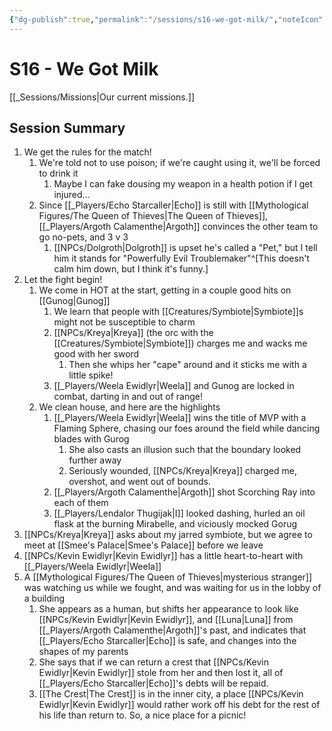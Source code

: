 ```yaml
---
{"dg-publish":true,"permalink":"/sessions/s16-we-got-milk/","noteIcon":""}
---
```



# S16 - We Got Milk

[[_Sessions/Missions\|Our current missions.]]

## Session Summary
1. We get the rules for the match!
	1. We're told not to use poison; if we're caught using it, we'll be forced to drink it
		1. Maybe I can fake dousing my weapon in a health potion if I get injured... 
	2. Since [[_Players/Echo Starcaller\|Echo]] is still with [[Mythological Figures/The Queen of Thieves\|The Queen of Thieves]], [[_Players/Argoth Calamenthe\|Argoth]] convinces the other team to go no-pets, and 3 v 3
		1. [[NPCs/Dolgroth\|Dolgroth]] is upset he's called a "Pet," but I tell him it stands for "Powerfully Evil Troublemaker"^[This doesn't calm him down, but I think it's funny.]
2. Let the fight begin!
	1. We come in HOT at the start, getting in a couple good hits on [[Gunog\|Gunog]]
		1. We learn that people with [[Creatures/Symbiote\|Symbiote]]s might not be susceptible to charm
		2. [[NPCs/Kreya\|Kreya]] (the orc with the [[Creatures/Symbiote\|Symbiote]]) charges me and wacks me good with her sword
			1. Then she whips her "cape" around and it sticks me with a little spike!
		3. [[_Players/Weela Ewidlyr\|Weela]] and Gunog are locked in combat, darting in and out of range!
	2. We clean house, and here are the highlights
		1. [[_Players/Weela Ewidlyr\|Weela]] wins the title of MVP with a Flaming Sphere, chasing our foes around the field while dancing blades with Gurog
			1. She also casts an illusion such that the boundary looked further away
			2. Seriously wounded, [[NPCs/Kreya\|Kreya]] charged me, overshot, and went out of bounds.
		2. [[_Players/Argoth Calamenthe\|Argoth]] shot Scorching Ray into each of them
		3. [[_Players/Lendalor Thugijak\|I]] looked dashing, hurled an oil flask at the burning Mirabelle, and viciously mocked Gorug
3. [[NPCs/Kreya\|Kreya]] asks about my jarred symbiote, but we agree to meet at [[Smee's Palace\|Smee's Palace]] before we leave
4. [[NPCs/Kevin Ewidlyr\|Kevin Ewidlyr]] has a little heart-to-heart with [[_Players/Weela Ewidlyr\|Weela]]
5. A [[Mythological Figures/The Queen of Thieves\|mysterious stranger]] was watching us while we fought, and was waiting for us in the lobby of a building
	1. She appears as a human, but shifts her appearance to look like [[NPCs/Kevin Ewidlyr\|Kevin Ewidlyr]], and [[Luna\|Luna]] from [[_Players/Argoth Calamenthe\|Argoth]]'s past, and indicates that [[_Players/Echo Starcaller\|Echo]] is safe, and changes into the shapes of my parents
	2. She says that if we can return a crest that [[NPCs/Kevin Ewidlyr\|Kevin Ewidlyr]] stole from her and then lost it, all of [[_Players/Echo Starcaller\|Echo]]'s debts will be repaid. 
	3. [[The Crest\|The Crest]] is in the inner city, a place [[NPCs/Kevin Ewidlyr\|Kevin Ewidlyr]] would rather work off his debt for the rest of his life than return to. So, a nice place for a picnic!
